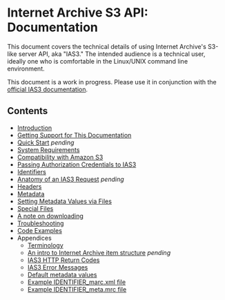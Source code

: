 # Internet Archive S3 API: Documentation

This document covers the technical details of using Internet Archive's S3-like server API, aka "IAS3." The intended audience is a technical user, ideally one who is comfortable in the Linux/UNIX command line environment.

This document is a work in progress. Please use it in conjunction with the [official IAS3 documentation](http://archive.org/help/abouts3.txt">http://archive.org/help/abouts3.txt).

## Contents

* [Introduction](./introduction.md)
* [Getting Support for This Documentation](./SUPPORT.md)
* [Quick Start](./quickstart.md) _pending_
* [System Requirements](./systemrequirements.md)
* [Compatibility with Amazon S3](./compatibility.md)
* [Passing Authorization Credentials to IAS3](./authcredentials.md)
* [Identifiers](./identifiers.md)
* [Anatomy of an IAS3 Request](./requestanatomy.md) _pending_
* [Headers](./headers.md)
* [Metadata](./metadata.md)
* [Setting Metadata Values via Files](./metadatafiles.md)
* [Special Files](./specialfiles.md)
* [A note on downloading](./downloading.md)
* [Troubleshooting](./troubleshooting.md)
* [Code Examples](./examples/README.md)
* Appendices
    * [Terminology](./appendices/terminology.md)
    * [An intro to Internet Archive item structure](./appendices/itemstructure.md) _pending_
    * [IAS3 HTTP Return Codes](./appendices/returncodes.md)
    * [IAS3 Error Messages](./appendices/errormessages.md)
    * [Default metadata values](./appendices/defaultmetadatavalues.md)
    * [Example IDENTIFIER_marc.xml file](./appendices/identifier_marc_xml.md)
    * [Example IDENTIFIER_meta.mrc file](./appendices/identifier_meta_mrc.md)
